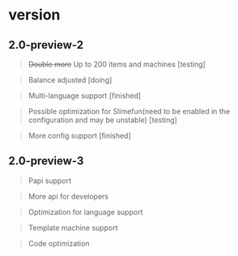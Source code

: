 version
=

2.0-preview-2
-
> ~~Double more~~ Up to 200 items and machines [testing]

> Balance adjusted [doing]

> Multi-language support [finished]

> Possible optimization for Slimefun(need to be enabled in the configuration and may be unstable) [testing]

> More config support [finished]

2.0-preview-3
-

> Papi support

> More api for developers

> Optimization for language support

> Template machine support

> Code optimization
